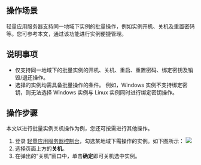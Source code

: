 ## 操作场景
轻量应用服务器支持同一地域下实例的批量操作，例如实例开机、关机及重置密码等。您可参考本文，通过该功能进行实例便捷管理。


## 说明事项
- 仅支持同一地域下的批量实例的开机、关机、重启、重置密码、绑定密钥及销毁/退还操作。
- 选择的实例均需具备批量操作的条件。
例如，Windows 实例不支持绑定密钥，则无法选择 Windows 实例与 Linux 实例同时进行绑定密钥操作。


## 操作步骤
本文以进行批量实例关机操作为例，您还可按需进行其他操作。

1. 登录 [轻量应用服务器控制台](https://console.cloud.tencent.com/lighthouse/instance/index)，勾选某地域下需操作的实例。如下图所示：
![](https://qcloudimg.tencent-cloud.cn/raw/6c5aff016746b4fe7bd82d53f36d3253.png)
2. 选择页面上方的**关机**。
3. 在弹出的“关机”窗口中，单击**确定**即可关机选中实例。

